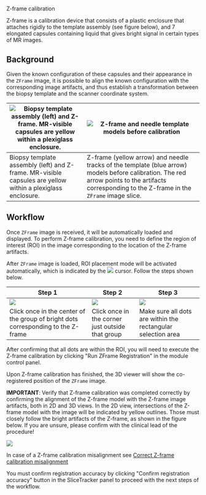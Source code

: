 #
Z-frame calibration

Z-frame is a calibration device that consists of a plastic enclosure that attaches rigidly to the template assembly (see figure below), and 7 elongated capsules containing liquid that gives bright signal in certain types of MR images.


## Background
Given the known configuration of these capsules and their appearance in the `ZFrame` image, it is possible to align the known configuration with the corresponding image artifacts, and thus establish a transformation between the biopsy template and the scanner coordinate system.

| ![Biopsy template assembly (left) and Z-frame. MR-visible capsules are yellow within a plexiglass enclosure.](../images/zframe.png) | ![Z-frame and needle template models before calibration ](../images/zframe_unregistered_annotated.png) |
| -- | -- |
| Biopsy template assembly (left) and Z-frame. MR-visible capsules are yellow within a plexiglass enclosure. | Z-frame (yellow arrow) and needle tracks of the template (blue arrow) models before calibration. The red arrow points to the artifacts corresponding to the Z-frame in the `ZFrame` image slice. |

## Workflow

Once `ZFrame` image is received, it will be automatically loaded and displayed. To perform Z-frame calibration, you need to define the region of interest (ROI) in the image corresponding to the location of the Z-frame artifacts.

After `ZFrame` image is loaded, ROI placement mode will be activated automatically, which is indicated by the ![](../images/roi_icon.png) cursor. Follow the steps shown below.

| Step 1 | Step 2 | Step 3 |
| -- | -- | -- |
| ![](../images/zframe_center.png) | ![](../images/zframe_corner.png) | ![](../images/zframe_roi.png) |
| Click once in the center of the group of bright dots corresponding to the Z-frame | Click once in the corner just outside that group | Make sure all dots are within the rectangular selection area |

After confirming that all dots are within the ROI, you will need to execute the Z-frame calibration by clicking "Run ZFrame Registration" in the module control panel.

Upon Z-frame calibration has finished, the 3D viewer will show the co-registered position of the `ZFrame` image.

**IMPORTANT**: Verify that Z-frame calibration was completed correctly by confirming the alignment of the Z-frame model with the Z-frame image artifacts, both in 2D and 3D views. In the 2D view, intersections of the Z-frame model with the image will be indicated by yellow outlines. Those must closely follow the bright artifacts of the Z-frame, as shown in the figure below. If you are unsure, please confirm with the clinical lead of the procedure!

![](../images/zframe_verification.png)

In case of a Z-frame calibration misalignment see [Correct Z-frame calibration misalignment](correct_z-frame_calibration_misalignment.md)

You must confirm registration accuracy by clicking "Confirm registration accuracy" button in the SliceTracker panel to proceed with the next steps of the workflow.